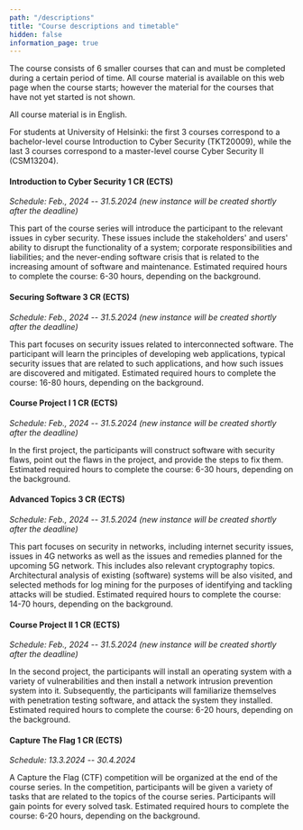 ```yaml
---
path: "/descriptions"
title: "Course descriptions and timetable"
hidden: false
information_page: true
---
```


The course consists of 6 smaller courses that can and must be completed during
a certain period of time. All course material is available on this web page
when the course starts; however the material for the courses that have not yet
started is not shown.

All course material is in English.

For students at University of Helsinki:
the first 3 courses correspond to a bachelor-level course 
Introduction to Cyber Security (TKT20009), while
the last 3 courses correspond to a master-level course
Cyber Security II (CSM13204).


#### Introduction to Cyber Security 1 CR (ECTS)

_Schedule: Feb., 2024 -- 31.5.2024 (new instance will be created shortly after the deadline)_

This part of the course series will introduce the participant to the relevant
issues in cyber security. These issues include the stakeholders' and users'
ability to disrupt the functionality of a system; corporate responsibilities
and liabilities; and the never-ending software crisis that is related to the
increasing amount of software and maintenance.
Estimated required hours to complete the course: 6-30 hours, depending on the background.

#### Securing Software 3 CR (ECTS)

_Schedule: Feb., 2024 -- 31.5.2024 (new instance will be created shortly after the deadline)_


This part focuses on security issues related to interconnected software. The
participant will learn the principles of developing web applications, typical
security issues that are related to such applications, and how such issues are
discovered and mitigated.
Estimated required hours to complete the course: 16-80 hours, depending on the background.

#### Course Project I 1 CR (ECTS)

_Schedule: Feb., 2024 -- 31.5.2024 (new instance will be created shortly after the deadline)_

In the first project, the participants will construct software with security
flaws, point out the flaws in the project, and provide the steps to fix them.
Estimated required hours to complete the course: 6-30 hours, depending on the background.

#### Advanced Topics 3 CR (ECTS)

_Schedule: Feb., 2024 -- 31.5.2024 (new instance will be created shortly after the deadline)_

This part focuses on security in networks, including internet security issues,
issues in 4G networks as well as the issues and remedies planned for the
upcoming 5G network. This includes also relevant cryptography topics.
Architectural analysis of existing (software) systems will be also visited, and
selected methods for log mining for the purposes of identifying and tackling
attacks will be studied.
Estimated required hours to complete the course: 14-70 hours, depending on the background.

#### Course Project II 1 CR (ECTS)

_Schedule: Feb., 2024 -- 31.5.2024 (new instance will be created shortly after the deadline)_

In the second project, the participants will install an operating system with a
variety of vulnerabilities and then install a network intrusion prevention
system into it. Subsequently, the participants will familiarize themselves with
penetration testing software, and attack the system they installed.
Estimated required hours to complete the course: 6-20 hours, depending on the background.

#### Capture The Flag  1 CR (ECTS)

_Schedule: 13.3.2024 -- 30.4.2024_

A Capture the Flag (CTF) competition will be organized at the end of the course
series. In the competition, participants will be given a variety of tasks that
are related to the topics of the course series. Participants will gain points
for every solved task.
Estimated required hours to complete the course: 6-20 hours, depending on the background.
